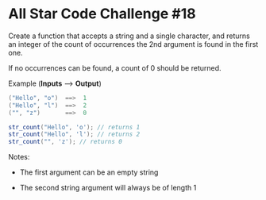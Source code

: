 # All Star Code Challenge #18

Create a function that accepts a string and a single character, and returns an integer of the count of occurrences the 2nd argument is found in the first one.

If no occurrences can be found, a count of 0 should be returned.

Example (**Inputs** --> **Output**)

```java
("Hello", "o")  ==>  1
("Hello", "l")  ==>  2
("", "z")       ==>  0
```

```java
str_count("Hello", 'o'); // returns 1
str_count("Hello", 'l'); // returns 2
str_count("", 'z'); // returns 0
```

Notes:

- The first argument can be an empty string

- The second string argument will always be of length 1